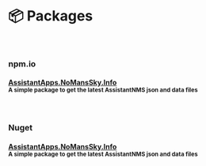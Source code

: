 # 📦 Packages

<br />

### npm.io
#### [AssistantApps.NoMansSky.Info](components/nuget/nms-info.md) <br/><small>A simple package to get the latest AssistantNMS json and data files</small>

<br />

### Nuget
#### [AssistantApps.NoMansSky.Info]([components/nuget/nms-info.md](https://www.npmjs.com/package/assistantapps-nomanssky-info)) <br/><small>A simple package to get the latest AssistantNMS json and data files</small>